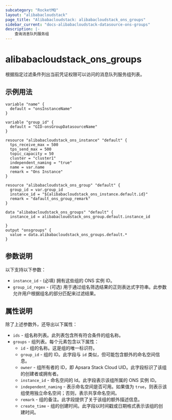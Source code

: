 ```yaml
---
subcategory: "RocketMQ"
layout: "alibabacloudstack"
page_title: "Alibabacloudstack: alibabacloudstack_ons_groups"
sidebar_current: "docs-alibabacloudstack-datasource-ons-groups"
description: |-
    查询消息队列服务组
---
```


# alibabacloudstack_ons_groups

根据指定过滤条件列出当前凭证权限可以访问的消息队列服务组列表。


## 示例用法

```
variable "name" {
  default = "onsInstanceName"
}

variable "group_id" {
  default = "GID-onsGroupDatasourceName"
}

resource "alibabacloudstack_ons_instance" "default" {
  tps_receive_max = 500
  tps_send_max = 500
  topic_capacity = 50
  cluster = "cluster1"
  independent_naming = "true"
  name = var.name
  remark = "Ons Instance"
}

resource "alibabacloudstack_ons_group" "default" {
  group_id = var.group_id
  instance_id = "${alibabacloudstack_ons_instance.default.id}"
  remark = "dafault_ons_group_remark"
}

data "alibabacloudstack_ons_groups" "default" {
  instance_id = alibabacloudstack_ons_group.default.instance_id

}
output "onsgroups" {
  value = data.alibabacloudstack_ons_groups.default.*
}
```

## 参数说明

以下支持以下参数：

* `instance_id` - (必填) 拥有这些组的 ONS 实例 ID。
* `group_id_regex` - (可选) 用于通过组名筛选结果的正则表达式字符串。此参数允许用户根据组名的部分匹配来过滤结果。

## 属性说明

除了上述参数外，还导出以下属性：

* `ids` - 组名称列表。此列表包含所有符合条件的组名称。
* `groups` - 组列表。每个元素包含以下属性：
  * `id` - 组的名称。这是组的唯一标识符。
  * `group_id` - 组的 ID。此字段与 `id` 类似，但可能包含额外的命名空间信息。
  * `owner` - 组所有者的 ID，即 Apsara Stack Cloud UID。此字段标识了该组的创建者或拥有者。
  * `instance_id` - 命名空间的 Id。此字段表示该组所属的 ONS 实例 ID。
  * `independent_naming` - 表示命名空间是否可用。如果值为 `true`，则表示该组使用独立命名空间；否则，表示共享命名空间。
  * `remark` - 组的备注。此字段提供了关于该组的额外描述信息。
  * `create_time` - 组的创建时间。此字段以时间戳或日期格式表示该组的创建时间。
